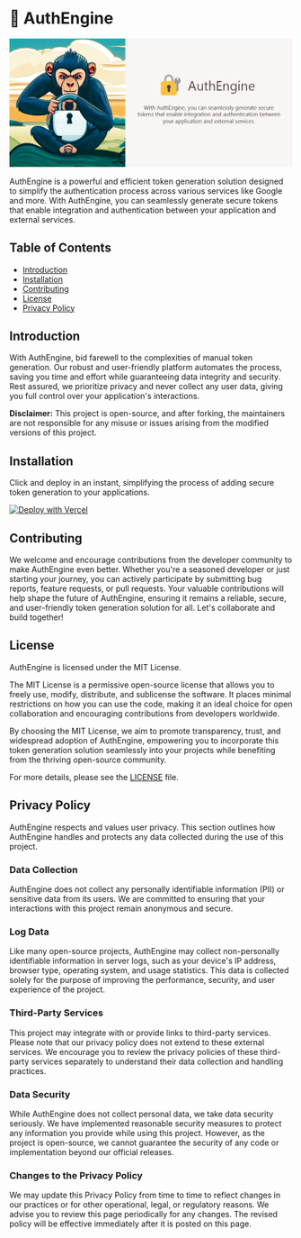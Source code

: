 # 🔐 AuthEngine

![AuthEngine](/public/images/authengine.png?raw=true "AuthEngine")

AuthEngine is a powerful and efficient token generation solution designed to simplify the authentication process across various services like Google and more. With AuthEngine, you can seamlessly generate secure tokens that enable integration and authentication between your application and external services.

## Table of Contents
- [Introduction](#introduction)
- [Installation](#installation)
- [Contributing](#contributing)
- [License](#license)
- [Privacy Policy](#privacy-policy)

## Introduction

With AuthEngine, bid farewell to the complexities of manual token generation. Our robust and user-friendly platform automates the process, saving you time and effort while guaranteeing data integrity and security. Rest assured, we prioritize privacy and never collect any user data, giving you full control over your application's interactions.

**Disclaimer:** This project is open-source, and after forking, the maintainers are not responsible for any misuse or issues arising from the modified versions of this project.

## Installation

Click and deploy in an instant, simplifying the process of adding secure token generation to your applications.

[![Deploy with Vercel](https://vercel.com/button)](https://vercel.com/new/clone?repository-url=https%3A%2F%2Fgithub.com%2Ftruethari%2FAuthEngine&project-name=authengine&repository-name=AuthEngine)

## Contributing

We welcome and encourage contributions from the developer community to make AuthEngine even better. Whether you're a seasoned developer or just starting your journey, you can actively participate by submitting bug reports, feature requests, or pull requests. Your valuable contributions will help shape the future of AuthEngine, ensuring it remains a reliable, secure, and user-friendly token generation solution for all. Let's collaborate and build together!

## License

AuthEngine is licensed under the MIT License.

The MIT License is a permissive open-source license that allows you to freely use, modify, distribute, and sublicense the software. It places minimal restrictions on how you can use the code, making it an ideal choice for open collaboration and encouraging contributions from developers worldwide.

By choosing the MIT License, we aim to promote transparency, trust, and widespread adoption of AuthEngine, empowering you to incorporate this token generation solution seamlessly into your projects while benefiting from the thriving open-source community.

For more details, please see the [LICENSE](https://github.com/truethari/authengine/blob/master/LICENSE) file.

## Privacy Policy

AuthEngine respects and values user privacy. This section outlines how AuthEngine handles and protects any data collected during the use of this project.

### Data Collection

AuthEngine does not collect any personally identifiable information (PII) or sensitive data from its users. We are committed to ensuring that your interactions with this project remain anonymous and secure.

### Log Data

Like many open-source projects, AuthEngine may collect non-personally identifiable information in server logs, such as your device's IP address, browser type, operating system, and usage statistics. This data is collected solely for the purpose of improving the performance, security, and user experience of the project.

### Third-Party Services

This project may integrate with or provide links to third-party services. Please note that our privacy policy does not extend to these external services. We encourage you to review the privacy policies of these third-party services separately to understand their data collection and handling practices.

### Data Security

While AuthEngine does not collect personal data, we take data security seriously. We have implemented reasonable security measures to protect any information you provide while using this project. However, as the project is open-source, we cannot guarantee the security of any code or implementation beyond our official releases.

### Changes to the Privacy Policy

We may update this Privacy Policy from time to time to reflect changes in our practices or for other operational, legal, or regulatory reasons. We advise you to review this page periodically for any changes. The revised policy will be effective immediately after it is posted on this page.
